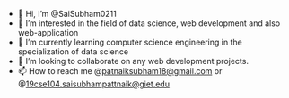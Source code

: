 - 👋 Hi, I’m @SaiSubham0211
- 👀 I’m interested in the field of data science, web development and also web-application
- 🌱 I’m currently learning computer science engineering in the specialization of data science 
- 💞️ I’m looking to collaborate on any web development projects.
- 📫 How to reach me @patnaiksubham18@gmail.com or @19cse104.saisubhampattnaik@giet.edu

<!---
SaiSubham0211/SaiSubham0211 is a ✨ special ✨ repository because its `README.md` (this file) appears on your GitHub profile.
You can click the Preview link to take a look at your changes.
--->
